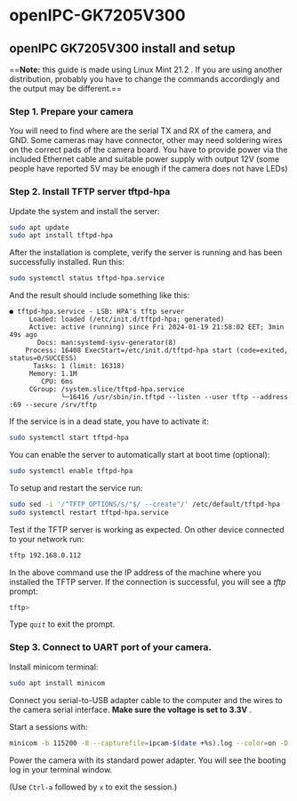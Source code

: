 
# openIPC-GK7205V300
## openIPC GK7205V300 install and setup

==**Note:** this guide is made using Linux Mint 21.2 . If you are using another distribution, probably you have to change the commands accordingly and the output may be different.==


###  Step 1. Prepare your camera
You will need to find where are the serial TX and RX of the camera, and GND. Some cameras may have connector, other may need soldering wires on the correct pads of the camera board.
You have to provide power via the included Ethernet cable and suitable power supply with output 12V (some people have reported 5V may be enough if the camera does not have LEDs)

###  Step 2. Install TFTP server tftpd-hpa

Update the system and install the server:
```bash
sudo apt update
sudo apt install tftpd-hpa
```
After the installation is complete, verify the server is running and has been successfully installed. Run this:
```bash
sudo systemctl status tftpd-hpa.service
```
And the result should include something like this:
```
● tftpd-hpa.service - LSB: HPA's tftp server
     Loaded: loaded (/etc/init.d/tftpd-hpa; generated)
     Active: active (running) since Fri 2024-01-19 21:58:02 EET; 3min 49s ago
       Docs: man:systemd-sysv-generator(8)
    Process: 16408 ExecStart=/etc/init.d/tftpd-hpa start (code=exited, status=0/SUCCESS)
      Tasks: 1 (limit: 16318)
     Memory: 1.1M
        CPU: 6ms
     CGroup: /system.slice/tftpd-hpa.service
             └─16416 /usr/sbin/in.tftpd --listen --user tftp --address :69 --secure /srv/tftp
```

If the service is in a dead state, you have to activate it:

```bash
sudo systemctl start tftpd-hpa
```

You can enable the server to automatically start at boot time (optional):

```bash
sudo systemctl enable tftpd-hpa
```

To setup and restart the service run:
```bash
sudo sed -i '/^TFTP_OPTIONS/s/"$/ --create"/' /etc/default/tftpd-hpa
sudo systemctl restart tftpd-hpa.service
```
Test if the TFTP server is working as expected. On other device connected to your network run:

```bash
tftp 192.168.0.112 
```
In the above command use the IP address of the machine where you installed the TFTP server.
If the connection is successful, you will see a _tftp_ prompt:

```bash
tftp>
```
Type _`quit`_ to exit the prompt.

### Step 3. Connect to UART port of your camera.
Install minicom terminal:
```bash
sudo apt install minicom
```

Connect you serial-to-USB adapter cable to the computer and the wires to the camera serial interface. **Make sure the voltage is set to 3.3V** .



Start a sessions with:

```bash
minicom -b 115200 -8 --capturefile=ipcam-$(date +%s).log --color=on -D /dev/ttyUSB0
```
Power the camera with its standard power adapter. You will see the booting log in your terminal window.

(Use `Ctrl-a` followed by `x` to exit the session.)



